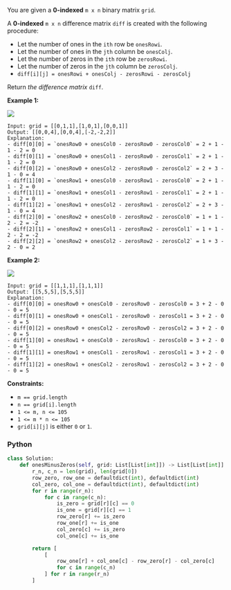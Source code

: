 You are given a  **0-indexed**  `m x n`  binary matrix  `grid`.

A  **0-indexed**  `m x n`  difference matrix  `diff`  is created with the following procedure:

- Let the number of ones in the  `ith`  row be  `onesRowi`.
- Let the number of ones in the  `jth`  column be  `onesColj`.
- Let the number of zeros in the  `ith`  row be  `zerosRowi`.
- Let the number of zeros in the  `jth`  column be  `zerosColj`.
- `diff[i][j] = onesRowi + onesColj - zerosRowi - zerosColj`

Return  _the difference matrix_ `diff`.

**Example 1:**

![](https://assets.leetcode.com/uploads/2022/11/06/image-20221106171729-5.png)

```
Input: grid = [[0,1,1],[1,0,1],[0,0,1]]
Output: [[0,0,4],[0,0,4],[-2,-2,2]]
Explanation:
- diff[0][0] = `onesRow0 + onesCol0 - zerosRow0 - zerosCol0` = 2 + 1 - 1 - 2 = 0 
- diff[0][1] = `onesRow0 + onesCol1 - zerosRow0 - zerosCol1` = 2 + 1 - 1 - 2 = 0 
- diff[0][2] = `onesRow0 + onesCol2 - zerosRow0 - zerosCol2` = 2 + 3 - 1 - 0 = 4 
- diff[1][0] = `onesRow1 + onesCol0 - zerosRow1 - zerosCol0` = 2 + 1 - 1 - 2 = 0 
- diff[1][1] = `onesRow1 + onesCol1 - zerosRow1 - zerosCol1` = 2 + 1 - 1 - 2 = 0 
- diff[1][2] = `onesRow1 + onesCol2 - zerosRow1 - zerosCol2` = 2 + 3 - 1 - 0 = 4 
- diff[2][0] = `onesRow2 + onesCol0 - zerosRow2 - zerosCol0` = 1 + 1 - 2 - 2 = -2
- diff[2][1] = `onesRow2 + onesCol1 - zerosRow2 - zerosCol1` = 1 + 1 - 2 - 2 = -2
- diff[2][2] = `onesRow2 + onesCol2 - zerosRow2 - zerosCol2` = 1 + 3 - 2 - 0 = 2
```

**Example 2:**

![](https://assets.leetcode.com/uploads/2022/11/06/image-20221106171747-6.png)

```
Input: grid = [[1,1,1],[1,1,1]]
Output: [[5,5,5],[5,5,5]]
Explanation:
- diff[0][0] = onesRow0 + onesCol0 - zerosRow0 - zerosCol0 = 3 + 2 - 0 - 0 = 5
- diff[0][1] = onesRow0 + onesCol1 - zerosRow0 - zerosCol1 = 3 + 2 - 0 - 0 = 5
- diff[0][2] = onesRow0 + onesCol2 - zerosRow0 - zerosCol2 = 3 + 2 - 0 - 0 = 5
- diff[1][0] = onesRow1 + onesCol0 - zerosRow1 - zerosCol0 = 3 + 2 - 0 - 0 = 5
- diff[1][1] = onesRow1 + onesCol1 - zerosRow1 - zerosCol1 = 3 + 2 - 0 - 0 = 5
- diff[1][2] = onesRow1 + onesCol2 - zerosRow1 - zerosCol2 = 3 + 2 - 0 - 0 = 5
```

**Constraints:**

- `m == grid.length`
- `n == grid[i].length`
- `1 <= m, n <= 105`
- `1 <= m * n <= 105`
- `grid[i][j]`  is either  `0`  or  `1`.

### Python

```python
class Solution:
    def onesMinusZeros(self, grid: List[List[int]]) -> List[List[int]]:
        r_n, c_n = len(grid), len(grid[0])
        row_zero, row_one = defaultdict(int), defaultdict(int)
        col_zero, col_one = defaultdict(int), defaultdict(int)
        for r in range(r_n):
            for c in range(c_n):
                is_zero = grid[r][c] == 0
                is_one = grid[r][c] == 1
                row_zero[r] += is_zero
                row_one[r] += is_one
                col_zero[c] += is_zero
                col_one[c] += is_one

        return [
            [
                row_one[r] + col_one[c] - row_zero[r] - col_zero[c]
                for c in range(c_n)
            ] for r in range(r_n)
        ]
```